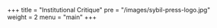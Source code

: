 +++
title = "Institutional Critique"
pre = "/images/sybil-press-logo.jpg"
weight = 2
menu = "main"
+++